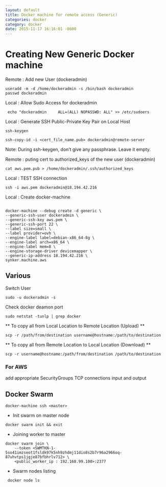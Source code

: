 ```yaml
---
layout: default
title: Docker machine for remote access (Generic)
categories: docker
category: docker
date: 2015-11-17 16:16:01 -0600
---
```

# Creating New Generic Docker machine

Remote : Add new User (dockeradmin)

```SHELL
useradd -m -d /home/dockeradmin -s /bin/bash dockeradmin
passwd dockeradmin
```

Local : Allow Sudo Access for dockeradmin

```SHELL
 echo "dockeradmin     ALL=(ALL) NOPASSWD: ALL" >> /etc/sudoers
```

Local : Generate SSH Public-Private Key Pair on Local Host

```SHELL
ssh-keygen

ssh-copy-id -i <cert_file_name.pub> dockeradmin@remote-server
```

Note: During ssh-keygen, don’t give any passphrase. Leave it empty.

Remote : puting cert to authorized_keys of the new user (dockeradmin)

```SHELL
cat aws.pem.pub > /home/dockeradmin/.ssh/authorized_keys
```

Local : TEST SSH connection

```SHELL
ssh -i aws.pem dockeradmin@18.194.42.216
```

Local : Create docker-machine

```SHELL

docker-machine --debug create -d generic \
--generic-ssh-user dockeradmin \
--generic-ssh-key aws.pem \
--generic-ssh-port 22 \
--label size=small \
--label provider=ovh \
--engine-label label=debian-x86_64-8g \
--engine-label arch=x86_64 \
--engine-label mem=8 \
--engine-storage-driver devicemapper \
--generic-ip-address 18.194.42.216 \
synker.machine.aws

```

## Various

Switch User

```SHELL
sudo -u dockeradmin -s
```

Check docker deamon port

```SHELL
sudo netstat -tunlp | grep docker
```

** To copy all from Local Location to Remote Location (Upload) **

```shell
scp -r /path/from/destination username@hostname:/path/to/destination
```

** To copy all from Remote Location to Local Location (Download) **

```shell
scp -r username@hostname:/path/from/destination /path/to/destination
```

### For AWS

add appropriate SecurityGroups TCP connections input and output

## Docker Swarm

```SHELL
docker-machine ssh <master>
```

- Init swarm on master node

```SHELL
docker swarm init && exit
```

- Joining worker to master

```SHELL
docker swarm join \
    --token <SWMTKN-1-5so41imzseot1fsldk97k5nh9zhdmj11dio8s2b7r96a2966oq-87uhvtps1jgje87bfbhrlv712> \
    <public_worker_ip : 192.168.99.100>:2377
```

- Swarm nodes listing

```SHELL
 docker node ls
```
